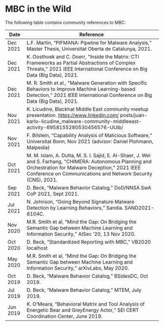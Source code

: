# MBC in the Wild

The following table contains community references to MBC:

| Date     | Reference                                                                                                                                                                                                                       |
|----------|-----------------------------------------------------------------------------------------------------------------------------------------------------------------------------------------------------------------------------|
| Dec 2021 | L.F. Martin, “PIFMANA: Pipeline for Malware Analysis,” Master Thesis, Universitat Oberta de Catalunya, 2021.                                                                                                                |
| Dec 2021 | K. Oosthoek and C. Doerr, "Inside the Matrix: CTI Frameworks as Partial Abstractions of Complex Threats," 2021 IEEE International Conference on Big Data (Big Data), 2021.                                                  |
| Dec 2021 | M. R. Smith et al., "Malware Generation with Specific Behaviors to Improve Machine Learning-based Detection," 2021 IEEE International Conference on Big Data (Big Data), 2021.                                              |
| Nov 2021 | K. Licudine, Blackhat Middle East community meetup presentation. https://www.linkedin.com/ posts/juan-karlo-licudine_malware-community-middleeast-activity-6958155280530456576-UUlb/                                        |
| Nov 2021 | F. Bilstein, “Capability Analysis of Malicious Software,” Universitat Bonn, Nov 2021 (advisor: Daniel Plohmann, Malpedia)                                                                                                   |
| Oct 2021 | M. M. Islam, A. Dutta, M. S. I. Sajid, E. Al-Shaer, J. Wei and S. Farhang, "CHIMERA: Autonomous Planning and Orchestration for Malware Deception," 2021 IEEE Conference on Communications and Network Security (CNS), 2021. |
| Sep 2021 | D. Beck, “Malware Behavior Catalog,” DoD/NNSA SwA CoP 2021, Sept 2021.                                                                                                                                                      |
| Jul 2021 | N. Johnson, “Going Beyond Signature Malware Detection by Learning Behaviors,” Sandia. SAND2021-8104C.                                                                                                                       |
| Nov 2020 | M.R. Smith et al, “Mind the Gap: On Bridging the Semantic Gap between Machine Learning and Information Security,” AISec ’20, 13 Nov 2020.                                                                                   |
| Oct 2020 | D. Beck, “Standardized Reporting with MBC,” VB2020 localhost                                                                                                                                                                |
| May 2020 | M.R. Smith et al, “Mind the Gap: On Bridging the Semantic Gap between Machine Learning and Information Security,” arXivLabs, May 2020.                                                                                      |
| Oct 2019 | D. Beck, “Malware Behavior Catalog,” BSidesDC, Oct 2019.                                                                                                                                                                    |
| Jul 2019 | D. Beck, “Malware Behavior Catalog,” MTEM, July 2019.                                                                                                                                                                       |
| Jun 2019 | K. O’Meara, “Behavioral Matrix and Tool Analysis of Energetic Bear and GreyEnergy Actor,” SEI CERT Coordination Center, June 2019.                                                                                          |
